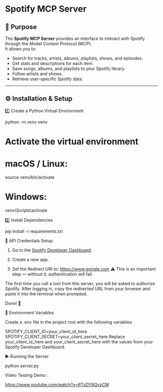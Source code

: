# Spotify MCP Server

## 📌 Purpose
The **Spotify MCP Server** provides an interface to interact with Spotify through the Model Context Protocol (MCP).  
It allows you to:
- Search for tracks, artists, albums, playlists, shows, and episodes.
- Get stats and descriptions for each item.
- Save songs, albums, and playlists to your Spotify library.
- Follow artists and shows.
- Retrieve user-specific Spotify data.

---

## ⚙️ Installation & Setup


1️⃣ Create a Python Virtual Environment

python -m venv venv
# Activate the virtual environment
# macOS / Linux:
source venv/bin/activate
# Windows:
venv\Scripts\activate

2️⃣ Install Dependencies

pip install -r requirements.txt


🔑 API Credentials Setup


1) Go to the [Spotify Developer Dashboard](https://developer.spotify.com/dashboard).

2) Create a new app.

3) Set the Redirect URI to:
https://www.google.com
⚠️ This is an important step — without it, authentication will fail.

The first time you call a tool from this server, you will be asked to authorize Spotify.
After logging in, copy the redirected URL from your browser and paste it into the terminal when prompted.

Done! 🎉

🌱 Environment Variables

Create a .env file in the project root with the following variables:

SPOTIFY_CLIENT_ID=your_client_id_here
SPOTIFY_CLIENT_SECRET=your_client_secret_here
Replace your_client_id_here and your_client_secret_here with the values from your Spotify Developer Dashboard.

▶️ Running the Server

python server.py


Video Testing Demo :

https://www.youtube.com/watch?v=RTzDY8QyzCM